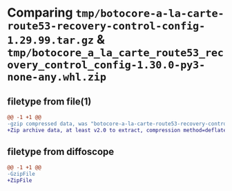 # Comparing `tmp/botocore-a-la-carte-route53-recovery-control-config-1.29.99.tar.gz` & `tmp/botocore_a_la_carte_route53_recovery_control_config-1.30.0-py3-none-any.whl.zip`

## filetype from file(1)

```diff
@@ -1 +1 @@
-gzip compressed data, was "botocore-a-la-carte-route53-recovery-control-config-1.29.99.tar", last modified: Sat Mar 25 01:23:07 2023, max compression
+Zip archive data, at least v2.0 to extract, compression method=deflate
```

## filetype from diffoscope

```diff
@@ -1 +1 @@
-GzipFile
+ZipFile
```

